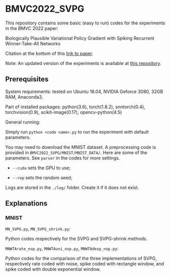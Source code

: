# BMVC2022_SVPG

This repository contains some basic (easy to run) codes for the experiments in the BMVC 2022 paper:

Biologically Plausible Variational Policy Gradient with Spiking Recurrent Winner-Take-All Networks

Citation at the bottom of this [link to paper](https://bmvc2022.mpi-inf.mpg.de/358/).

Note: An updated version of the experiments is available at [this repository](https://github.com/yzlc080733/SVPG2023).

## Prerequisites

System requirements: tested on Ubuntu 18.04, NVIDIA Geforce 3080, 32GB RAM, Anaconda3.

Part of installed packages: python(3.6), torch(1.8.2), snntorch(0.4), torchvision(0.9), scikit-image(0.17), opencv-python(4.5)

General running:

Simply run `python <code name>.py` to run the experiment with default parameters.

You may need to download the MNIST dataset. A preprocessing code is provided in `BMVC2022_SVPG/MNIST/MNIST_DATA/`.
Here are some of the parameters. See `parser` in the codes for more settings.

- `--cuda` sets the GPU to use;
  
- `--rep` sets the random seed;
  

Logs are stored in the `./log/` folder. Create it if it does not exist.

## Explanations

### MNIST

`MN_SVPG.py`, `MN_SVPG_shrink.py`:

Python codes respectively for the SVPG and SVPG-shrink methods.

`MNWTArate_nop.py`, `MNWTAuni_nop.py`, `MNWTAdexp_nop.py`:

Python codes for the comparison of the three implementations of SVPG, respectively rate coded with noise, spike coded with rectangle window, and spike coded with double exponential window.
